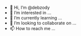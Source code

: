 - 👋 Hi, I’m @debzody
- 👀 I’m interested in ...
- 🌱 I’m currently learning ...
- 💞️ I’m looking to collaborate on ...
- 📫 How to reach me ...

<!---
debzody/debzody is a ✨ special ✨ repository because its `README.md` (this file) appears on your GitHub profile.
You can click the Preview link to take a look at your changes.
--->

